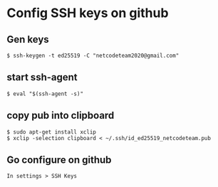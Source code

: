 # Config SSH keys on github

## Gen keys
```
$ ssh-keygen -t ed25519 -C "netcodeteam2020@gmail.com"
```

## start ssh-agent
```
$ eval "$(ssh-agent -s)"
```

## copy pub into clipboard
```
$ sudo apt-get install xclip
$ xclip -selection clipboard < ~/.ssh/id_ed25519_netcodeteam.pub 

```

## Go configure on github
```
In settings > SSH Keys

```



